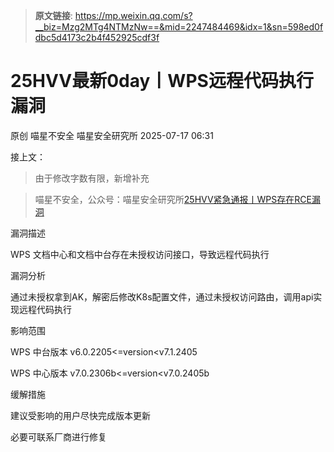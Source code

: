 > **原文链接**: https://mp.weixin.qq.com/s?__biz=Mzg2MTg4NTMzNw==&mid=2247484469&idx=1&sn=598ed0fdbc5d4173c2b4f452925cdf3f

#  25HVV最新0day丨WPS远程代码执行漏洞  
原创 喵星不安全  喵星安全研究所   2025-07-17 06:31  
  
接上文：  
> 由于修改字数有限，新增补充  
  
> 喵星不安全，公众号：喵星安全研究所[25HVV紧急通报丨WPS存在RCE漏洞](https://mp.weixin.qq.com/s/Utr7ddNRZuU6O7CLCgI71g)  
  
  
  
漏洞描述  
  
WPS 文档中心和文档中台存在未授权访问接口，导致远程代码执行  
  
漏洞分析  
  
通过未授权拿到AK，解密后修改K8s配置文件，通过未授权访问路由，调用api实现远程代码执行  
  
影响范围  
  
WPS 中台版本 v6.0.2205<=version<v7.1.2405  
  
WPS 中心版本 v7.0.2306b<=version<v7.0.2405b  
  
缓解措施  
  
建议受影响的用户尽快完成版本更新  
  
  
  
必要可联系厂商进行修复  
  
